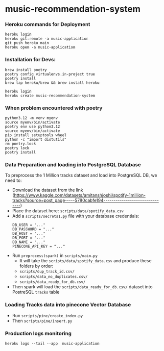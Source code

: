 # music-recommendation-system

### Heroku commands for Deployment
```
heroku login
heroku git:remote -a music-application
git push heroku main
heroku open -a music-application
```

### Installation for Devs:
````
brew install poetry
poetry config virtualenvs.in-project true 
poetry install
brew tap heroku/brew && brew install heroku

heroku login
heroku create music-recommendation-system
````

### When problem encountered with poetry
````
python3.12 -m venv myenv
source myenv/bin/activate
poetry env use python3.12
source myenv/bin/activate
pip install setuptools wheel
python -c "import distutils"
rm poetry.lock
poetry lock
poetry install
````

### Data Preparation and loading into PostgreSQL Database
To preprocess the 1 Million tracks dataset and load into PostgreSQL DB, we need to:

- Download the dataset from the link (https://www.kaggle.com/datasets/amitanshjoshi/spotify-1million-tracks?source=post_page-----5780cabfe194--------------------------------)
- Place the dataset here: `scripts/data/spotify_data.csv`
- Add a `scripts/secrets1.py` file with your database credentials:
  ```
  DB_USER = "..."
  DB_PASSWORD = "..."
  DB_HOST = "..."
  DB_PORT = "..."
  DB_NAME = "..."
  PINECONE_API_KEY = "..."
  ```
- Run `preprocess(spark)` in `scripts/main.py`
  - It will take the `scripts/data/spotify_data.csv` and produce these folders by order:
  - `scripts/dup_track_id.csv/`
  - `scripts/data_no_duplicates.csv/`
  - `scripts/data_ready_for_db.csv/`
- Then spark will load the `scripts/data_ready_for_db.csv/` dataset into PostreSQL `tracks` table

### Loading Tracks data into pinecone Vector Database
- Run `scripts/pine/create_index.py`
- Then `scripts/pine/insert.py`


### Production logs monitoring
````
heroku logs --tail --app  music-application
````